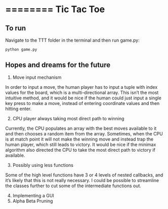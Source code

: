 ========
Tic Tac Toe
========

To run
--------

Navigate to the TTT folder in the terminal and then run game.py:

	python game.py

Hopes and dreams for the future
--------

1. Move input mechanism

In order to input a move, the human player has to input a tuple with index values for the board, which is a multi-directional array. This isn’t the most intuitive method, and it would be nice if the human could just input a single key press to make a move, instead of entering coordinate values and then hitting enter.

2. CPU player always taking most direct path to winning

Currently, the CPU populates an array with the best moves available to it and then chooses a random item from the array. Sometimes, when the CPU is at match point it will not make the winning move and instead trap the human player, which still leads to victory. It would be nice if the minimax algorithm also directed the CPU to take the most direct path to victory if available.

3. Possibly using less functions

Some of the high level functions have 3 or 4 levels of nested callbacks, and it’s likely that this is not really necessary. I could be possible to streamline the classes further to cut some of the intermediate functions out.

4. Implementing a GUI
5. Alpha Beta Pruning










